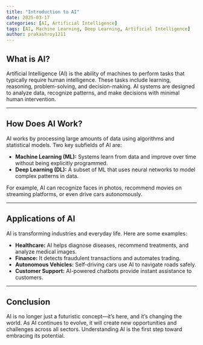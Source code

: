 ```yaml
---
title: "Introduction to AI"
date: 2025-03-17
categories: [AI, Artificial Intelligence]
tags: [AI, Machine Learning, Deep Learning, Artificial Intelligence]
author: prakashroy1211
---
```


## What is AI?

Artificial Intelligence (AI) is the ability of machines to perform tasks that typically require human intelligence. These tasks include learning, reasoning, problem-solving, and decision-making. AI systems are designed to analyze data, recognize patterns, and make decisions with minimal human intervention.

---

## How Does AI Work?

AI works by processing large amounts of data using algorithms and statistical models. Two key subfields of AI are:

- **Machine Learning (ML):** Systems learn from data and improve over time without being explicitly programmed.
- **Deep Learning (DL):** A subset of ML that uses neural networks to model complex patterns in data.

For example, AI can recognize faces in photos, recommend movies on streaming platforms, or even drive cars autonomously.

---

## Applications of AI

AI is transforming industries and everyday life. Here are some examples:

- **Healthcare:** AI helps diagnose diseases, recommend treatments, and analyze medical images.
- **Finance:** It detects fraudulent transactions and automates trading.
- **Autonomous Vehicles:** Self-driving cars use AI to navigate roads safely.
- **Customer Support:** AI-powered chatbots provide instant assistance to customers.

---

## Conclusion

AI is no longer just a futuristic concept—it’s here, and it’s changing the world. As AI continues to evolve, it will create new opportunities and challenges across all sectors. Understanding AI is the first step toward embracing its potential.
